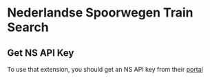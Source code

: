 # Nederlandse Spoorwegen Train Search

## Get NS API Key
To use that extension, you should get an NS API key from their [portal](https://www.ns.nl/en/travel-information/ns-api)
